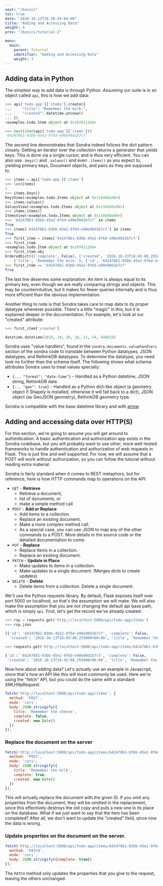 ```yaml
---
next: "/basics"
toc: true
date: "2016-10-12T16:38:34-04:00"
title: "Adding and Accessing Data"
weight: 4
prev: "/basics/tutorial-2"

menu:
  main:
    parent: Tutorial
    identifier: "Adding and Accessing Data"
    weight: 3
---
```


## Adding data in Python

The simplest way to add data is through Python. Assuming our suite is in an object called
`api`, this is how we add data:

~~~python
>>> api['todo-app']['items'].create({
...     "title": "Remember the milk.",
...     "created": datetime.utcnow()
... })
<examples.todo.Item object at 0x10f611160>

>>> next(iter(api['todo-app']['items']))
'642478b1-03bb-45e2-9f6d-e90e90d1b7cf'
~~~

The second line demonstrates that Sondra indeed follows the dict pattern closely.  Getting an
iterator over the collection returns a generator that yields keys. This is done via a single
cursor, and is thus very efficient.  You can also use `.keys()` and `.values()` and even `.items()`
as you expect to, yielding primary keys, Document objects, and pairs as they are supposed to.  

~~~python
>>> items = api['todo-app']['items']
>>> len(items)
1
>>> items.keys()
KeysView(<examples.todo.Items object at 0x110d40a90>)
>>> items.values()
ValuesView(<examples.todo.Items object at 0x110d40a90>)
>>> items.items()
ItemsView(<examples.todo.Items object at 0x110d40a90>)
>>> '642478b1-03bb-45e2-9f6d-e90e90d1b7cf' in items
True
>>> items['642478b1-03bb-45e2-9f6d-e90e90d1b7cf'] in items
True
>>> first_item = items['642478b1-03bb-45e2-9f6d-e90e90d1b7cf']
>>> first_item
<examples.todo.Item object at 0x10f611160>
>>> first_item.obj
OrderedDict([('complete', False), ('created', '2016-10-13T18:45:08.255000+00:00'),
    ('title', 'Remember the milk.'), ('id', '642478b1-03bb-45e2-9f6d-e90e90d1b7cf')])
>>> first_item == '642478b1-03bb-45e2-9f6d-e90e90d1b7cf'
True
~~~

The last line deserves some explanation. An item is always equal to its primary key, even though we
are really comparing strings and objects. This may be counterintuitive, but it makes for fewer
queries internally and is thus more efficient than the obvious implementation.

Another thing to note is that Sondra takes care to map data to its proper datatype whenever possible.
There's a little "magic" in this, but it is explained deeper in the documentation.  For example,
let's look at our "created" attribute:

~~~python
>>> first_item['created']

datetime.datetime(2016, 10, 20, 16, 21, 54, 546629)
~~~

Sondra uses "value handlers", found in the `sondra.documents.valuehandlers` section of the sondra
code to translate between Python datatypes, JSON datatypes, and RethinkDB datatypes. To determine
the datatype, you need look no further than the schema itself. The following shows what schema
attributes  Sondra uses to treat values specially:

- `{... "format": "date-time"}` - Handled as a Python datetime, JSON string, RethinkDB date.
- `{... "geo": true}` - Handled as a Python dict-like object (a geometry object if Shapely is installed,
  otherwise it will fall back to a dict), JSON object (as GeoJSON geometry), RethinkDB geometry
  type.

Sondra is compatible with the base datetime library and with [arrow](http://crsmithdev.com/arrow/)

## Adding and accessing data over HTTP(S)

For this section, we're going to assume you will get around to authentication. A basic
authentication and authorization app exists in the Sondra codebase, but you will probably want to
use other, more well-tested frameworks to handle authentication and authorization of web requests in
Flask. This is just fine and well supported. For now, we will assume that a POST will work without
authorization, so you can follow the tutorial without reading extra material.

Sondra is fairly standard when it comes to REST metaphors, but for reference, here is how HTTP
commands map to operations on the API:

- `GET` - **Retrieve**
  - Retrieve a document,
  - list of documents, or
  - make a simple method call
- `POST` - **Add or Replace**
  - Add items to a collection.
  - Replace an existing document.
  - Make a more complex method call.
  - As a special case, you can use JSON to map any of the other commands to a POST. More details in
    the source code or the detailed documentation to come.
- `PUT` - **Replace**
  - Replace items in a collection.
  - Replace an existing document.
- `PATCH` - **Update in Place**
  - Make updates to items in a collection.
  - Make updates to a single document. (Merges dicts to create updates)
- `DELETE` - **Delete**
  - Delete items from a collection. Delete a single document.

We'll use the Python requests library. By default, Flask exposes itself over port 5000 on localhost,
so that's the assumption we will make. We will also make the assumption that you are *not* changing
the default api base path, which is simply `api`.  First, let's get the record we've already
created:

~~~python
>>> rsp = requests.get('http://localhost:5000/api/todo-app/items')
>>> rsp.json

[{'id': '642478b1-03bb-45e2-9f6d-e90e90d1b7cf', 'complete': False,
  'created': '2016-10-13T18:45:08.255000+00:00', 'title', 'Remember the milk.'}]

>>> requests.get('http://localhost:5000/api/todo-app/items/642478b1-03bb-45e2-9f6d-e90e90d1b7cf').json()

{'id': '642478b1-03bb-45e2-9f6d-e90e90d1b7cf', 'complete': False,
 'created': '2016-10-13T18:45:08.255000+00:00', 'title', 'Remember the milk.'}
~~~

Now how about adding data?  Let's actually use an example in Javascript, since that's how an API
like this will most commonly be used.  Here we're using the "fetch" API, but you could do the same
with a standard XMLHttpRequest.

~~~Javascript
fetch('http://localhost:5000/api/todo-app/items', {
  method: 'POST',
  mode: 'cors',
  body: JSON.stringify({
    title: 'Remember the cheese',
    complete: false,
    created: new Date()
  })
});
~~~

### Replace the document on the server

~~~Javascript
fetch('http://localhost:5000/api/todo-app/items/642478b1-03bb-45e2-9f6d-e90e90d1b7cf', {
  method: 'POST',
  mode: 'cors',
  body: JSON.stringify({
    title: 'Remember the milk',
    complete: true,
    created: new Date()
  })
});
~~~

This will actually replace the document with the given ID. If you omit any properties from the
document, they will be omitted in the replacement, since this effectively destroys the old copy and
puts a new one in its place on the database.  What if we just want to say that the item has been
completed?  After all, we don't want to update the "created" field, since now the data is wrong.

### Update properties on the document on the server.

~~~Javascript
fetch('http://localhost:5000/api/todo-app/items/642478b1-03bb-45e2-9f6d-e90e90d1b7cf', {
  method: 'PATCH',
  mode: 'cors',
  body: JSON.stringify({complete: true})
});
~~~

The `PATCH` method only updates the properties that you give to the request, leaving the others
unchanged.
